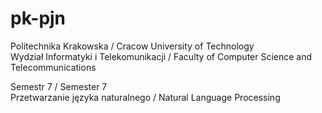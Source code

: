 # pk-pjn

Politechnika Krakowska / Cracow University of Technology  
Wydział Informatyki i Telekomunikacji / Faculty of Computer Science and Telecommunications

Semestr 7 / Semester 7   
Przetwarzanie języka naturalnego / Natural Language Processing
